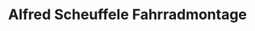 ---
title: "Alfred Scheuffele Fahrradmontage"
url: /bietigheim-bissingen/alfred-scheuffele-fahrradmontage/
shop: Fahrrad
---